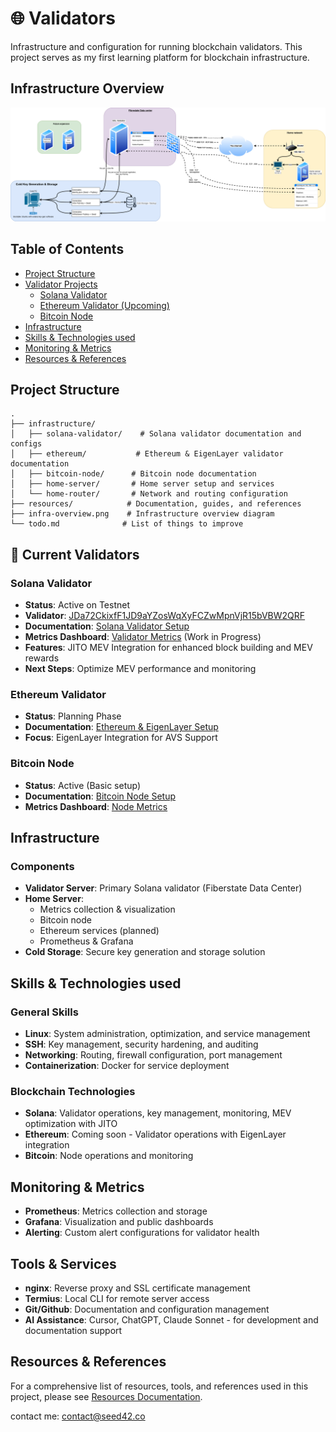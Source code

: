 # 🌐 Validators

Infrastructure and configuration for running blockchain validators.
This project serves as my first learning platform for blockchain infrastructure.

## Infrastructure Overview
![Validator Infrastructure Overview](infra-overview.png)

## Table of Contents
- [Project Structure](#project-structure)
- [Validator Projects](#validator-projects)
  - [Solana Validator](#solana-validator)
  - [Ethereum Validator (Upcoming)](#ethereum-validator)
  - [Bitcoin Node](#bitcoin-node)
- [Infrastructure](#infrastructure)
- [Skills & Technologies used](#skills--technologies)
- [Monitoring & Metrics](#monitoring--metrics)
- [Resources & References](#resources--references)

## Project Structure
```
.
├── infrastructure/
│   ├── solana-validator/    # Solana validator documentation and configs
│   ├── ethereum/           # Ethereum & EigenLayer validator documentation
│   ├── bitcoin-node/      # Bitcoin node documentation
│   ├── home-server/       # Home server setup and services
│   └── home-router/       # Network and routing configuration
├── resources/            # Documentation, guides, and references
├── infra-overview.png    # Infrastructure overview diagram
└── todo.md              # List of things to improve
```

## 🔄 Current Validators

### Solana Validator
- **Status**: Active on Testnet
- **Validator**: [JDa72CkixfF1JD9aYZosWqXyFCZwMpnVjR15bVBW2QRF](https://www.validators.app/validators/JDa72CkixfF1JD9aYZosWqXyFCZwMpnVjR15bVBW2QRF?locale=en&network=testnet)
- **Documentation**: [Solana Validator Setup](infrastructure/solana-validator/README.md)
- **Metrics Dashboard**: [Validator Metrics](https://metric.seed42.co/public-dashboards/94ca941675e947cb877619494cf95d80) (Work in Progress)
- **Features**: JITO MEV Integration for enhanced block building and MEV rewards
- **Next Steps**: Optimize MEV performance and monitoring

### Ethereum Validator
- **Status**: Planning Phase
- **Documentation**: [Ethereum & EigenLayer Setup](infrastructure/ethereum/README.md)
- **Focus**: EigenLayer Integration for AVS Support

### Bitcoin Node
- **Status**: Active (Basic setup)
- **Documentation**: [Bitcoin Node Setup](infrastructure/bitcoin-node/README.md)
- **Metrics Dashboard**: [Node Metrics](https://metric.seed42.co/public-dashboards/4de1b04bbfd5466cbc7387071ae30786?from=now-15m&to=now&refresh=15s)

## Infrastructure

### Components
- **Validator Server**: Primary Solana validator (Fiberstate Data Center)
- **Home Server**: 
  - Metrics collection & visualization
  - Bitcoin node
  - Ethereum services (planned)
  - Prometheus & Grafana
- **Cold Storage**: Secure key generation and storage solution

## Skills & Technologies used

### General Skills
- **Linux**: System administration, optimization, and service management
- **SSH**: Key management, security hardening, and auditing
- **Networking**: Routing, firewall configuration, port management
- **Containerization**: Docker for service deployment

### Blockchain Technologies
- **Solana**: Validator operations, key management, monitoring, MEV optimization with JITO
- **Ethereum**: Coming soon - Validator operations with EigenLayer integration
- **Bitcoin**: Node operations and monitoring

## Monitoring & Metrics
- **Prometheus**: Metrics collection and storage
- **Grafana**: Visualization and public dashboards
- **Alerting**: Custom alert configurations for validator health

## Tools & Services
- **nginx**: Reverse proxy and SSL certificate management
- **Termius**: Local CLI for remote server access
- **Git/Github**: Documentation and configuration management
- **AI Assistance**: Cursor, ChatGPT, Claude Sonnet - for development and documentation support

## Resources & References
For a comprehensive list of resources, tools, and references used in this project, please see [Resources Documentation](resources/README.md).

contact me: contact@seed42.co

